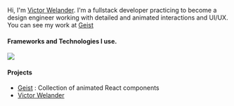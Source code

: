 <p>
  Hi, I'm <a href="https://www.victorwelander.com" target="_blank" rel="nofollow noreferrer">Victor Welander</a>. I'm a fullstack developer practicing to become a design engineer working with detailed and animated interactions and UI/UX. You can see my work at <a href="https://geist.vercel.app" target="_blank" rel="nofollow noreferrer">Geist</a>
</p>

#### Frameworks and Technologies I use.

<img src="https://skillicons.dev/icons?i=next,react,typescript,javascript,css,tailwindcss" />

#### Projects
- <a href="https://geist.vercel.app" target="_blank" rel="nofollow noreferrer">Geist</a> : Collection of animated React components
- <a href="https://www.victorwelander.com" target="_blank" rel="nofollow noreferrer">Victor Welander</a>
